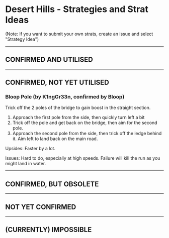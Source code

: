 # Desert Hills - Strategies and Strat Ideas

(Note: If you want to submit your own strats, create an issue and select "Strategy Idea")

---
## CONFIRMED AND UTILISED

---
## CONFIRMED, NOT YET UTILISED
### Bloop Pole (by K1ngGr33n, confirmed by Bloop)
Trick off the 2 poles of the bridge to gain boost in the straight section.

1. Approach the first pole from the side, then quickly turn left a bit
2. Trick off the pole and get back on the bridge, then aim for the second pole. 
3. Approach the second pole from the side, then trick off the ledge behind it. Aim left to land back on the main road. 

Upsides: Faster by a lot. 

Issues: Hard to do, especially at high speeds. Failure will kill the run as you might land in water. 

---
## CONFIRMED, BUT OBSOLETE

---
## NOT YET CONFIRMED

---
## (CURRENTLY) IMPOSSIBLE